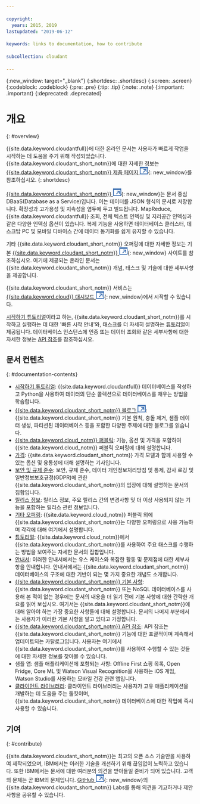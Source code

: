 ```yaml
---

copyright:
  years: 2015, 2019
lastupdated: "2019-06-12"

keywords: links to documentation, how to contribute

subcollection: cloudant

---
```


{:new_window: target="_blank"}
{:shortdesc: .shortdesc}
{:screen: .screen}
{:codeblock: .codeblock}
{:pre: .pre}
{:tip: .tip}
{:note: .note}
{:important: .important}
{:deprecated: .deprecated}

<!-- Acrolinx: 2018-06-01 -->

# 개요
{: #overview}

{{site.data.keyword.cloudantfull}}에 대한 온라인 문서는 사용자가 빠르게 작업을 시작하는 데 도움을 주기 위해 작성되었습니다. {{site.data.keyword.cloudant_short_notm}}에 대한 자세한 정보는 [{{site.data.keyword.cloudant_short_notm}} 제품 페이지 ![외부 링크 아이콘](images/launch-glyph.svg "외부 링크 아이콘")](https://www.ibm.com/cloud/cloudant){: new_window}를 참조하십시오.
{: shortdesc}

[{{site.data.keyword.cloudant_short_notm}} ![외부 링크 아이콘](images/launch-glyph.svg "외부 링크 아이콘")](https://www.youtube.com/watch?v=qdMTLK2vYoI){: new_window}는
문서 중심 DBaaS(Database as a Service)입니다.
이는 데이터를 JSON 형식의 문서로 저장합니다.
확장성과 고가용성 및
지속성을 염두에 두고
빌드됩니다.
MapReduce, {{site.data.keyword.cloudantfull}} 조회, 전체 텍스트
인덱싱 및 지리공간
인덱싱과 같은
다양한 인덱싱 옵션이 있습니다.
복제 기능을 사용하면 데이터베이스 클러스터,
데스크탑 PC 및 모바일 디바이스 간에 데이터 동기화를 쉽게 유지할 수 있습니다.

기타 {{site.data.keyword.cloudant_short_notm}} 오퍼링에 대한 자세한 정보는
기본 [{{site.data.keyword.cloudant_short_notm}} ![외부 링크 아이콘](images/launch-glyph.svg "외부 링크 아이콘")](https://www.ibm.com/cloud/cloudant){: new_window} 사이트를 참조하십시오.
여기에 제공되는 온라인 문서는 {{site.data.keyword.cloudant_short_notm}} 개념, 태스크 및 기술에 대한 세부사항을 제공합니다.

{{site.data.keyword.cloudant_short_notm}} 서비스는 [{{site.data.keyword.cloud}} 대시보드 ![외부 링크 아이콘](images/launch-glyph.svg "외부 링크 아이콘")](https://cloud.ibm.com/catalog/services/cloudant){: new_window}에서 시작할 수 있습니다.

[시작하기 튜토리얼](/docs/services/Cloudant?topic=cloudant-getting-started#getting-started)이라고 하는,
{{site.data.keyword.cloudant_short_notm}}를 시작하고 실행하는 데 대한 '빠른 시작 안내'와,
태스크를 더 자세히 설명하는 [튜토리얼](/docs/services/Cloudant?topic=cloudant-creating-an-ibm-cloudant-instance-on-ibm-cloud#creating-an-ibm-cloudant-instance-on-ibm-cloud)이 제공됩니다.
데이터베이스 인스턴스에 인증 또는 데이터 조회와 같은 세부사항에 대한
자세한 정보는 [API 참조](/docs/services/Cloudant?topic=cloudant-api-reference-overview#api-reference-overview)를 참조하십시오. 

## 문서 컨텐츠
{: #documentation-contents}

*	[시작하기 튜토리얼](/docs/services/Cloudant?topic=cloudant-getting-started#getting-started): {{site.data.keyword.cloudantfull}} 데이터베이스를 작성하고 Python을 사용하여 데이터의 단순 콜렉션으로 데이터베이스를 채우는 방법을 학습합니다.
*	[{{site.data.keyword.cloudant_short_notm}} 블로그 ![외부 링크 아이콘](images/launch-glyph.svg "외부 링크 아이콘")](https://blog.cloudant.com/): {{site.data.keyword.cloudant_short_notm}} 기본 원칙, 충돌 제거, 샘플 데이터 생성, 파티션된 데이터베이스 등을 포함한 다양한 주제에 대한 블로그를 읽습니다. 
*	[{{site.data.keyword.cloud_notm}} 퍼블릭](/docs/services/Cloudant?topic=cloudant-ibm-cloud-public#ibm-cloud-public): 기능, 옵션 및 가격을 포함하여 {{site.data.keyword.cloud_notm}} 퍼블릭 오퍼링에 대해 설명합니다. 
*	[가격](/docs/services/Cloudant?topic=cloudant-pricing#pricing): {{site.data.keyword.cloudant_short_notm}} 가격 모델과 함께 사용할 수 있는 옵션 및 융통성에 대해 설명하는 기사입니다. 
*	[보안 및 규제 준수](/docs/services/Cloudant?topic=cloudant-security#security): 보안, 규제 준수, 데이터 개인정보처리방침 및 통제, 감사 로깅 및 일반정보보호규정(GDPR)에 관한 {{site.data.keyword.cloudant_short_notm}}의 입장에 대해 설명하는 문서의 집합입니다.
*	[릴리스 정보](/docs/services/Cloudant?topic=cloudant-release-notes#release-notes): 릴리스 정보, 주요 릴리스 간의 변경사항 및 더 이상 사용되지 않는 기능을 포함하는 릴리스 관련 정보입니다. 
*	[기타 오퍼링](/docs/services/Cloudant?topic=cloudant-ibm-cloud-dedicated#ibm-cloud-dedicated): {{site.data.keyword.cloud_notm}} 퍼블릭 외에 {{site.data.keyword.cloudant_short_notm}}는
다양한 오퍼링으로 사용 가능하며 각각에 대해 여기에서 설명합니다.
* [튜토리얼](/docs/services/Cloudant?topic=cloudant-creating-an-ibm-cloudant-instance-on-ibm-cloud#creating-an-ibm-cloudant-instance-on-ibm-cloud): {{site.data.keyword.cloud_notm}}에서
{{site.data.keyword.cloudant_short_notm}}를 사용하여 주요 태스크를 수행하는 방법을 보여주는 자세한 문서의 집합입니다.
*	[안내서](/docs/services/Cloudant?topic=cloudant-authorized-curl-acurl-#authorized-curl-acurl-): 이러한 안내서에서는
유스 케이스와 복잡한 활동 및 문제점에 대한 세부사항을 안내합니다.
	안내서에서는 {{site.data.keyword.cloudant_short_notm}} 데이터베이스의 구조에 대한 기반이 되는 몇 가지 중요한 개념도 소개합니다.
*	[{{site.data.keyword.cloudant_short_notm}} 기본 사항](/docs/services/Cloudant?topic=cloudant-ibm-cloudant-basics#ibm-cloudant-basics): {{site.data.keyword.cloudant_short_notm}} 또는 NoSQL 데이터베이스를 사용해 본 적이 없는 경우에는
	문서의 내용을 더 읽기 전에 기본 사항에 대한 간략한 개요를 읽어 보십시오.
	여기서는 {{site.data.keyword.cloudant_short_notm}}에 대해 알아야 하는 가장 중요한 사항들에 대해 설명합니다.
	문서의 나머지 부분에서는 사용자가 이러한 기본 사항을 알고 있다고 가정합니다.
*	[{{site.data.keyword.cloudant_short_notm}} API 참조](/docs/services/Cloudant?topic=cloudant-api-reference-overview#api-reference-overview): API 참조는
	{{site.data.keyword.cloudant_short_notm}} 기능에 대한 포괄적이며 계속해서 업데이트되는 카탈로그입니다.
	사용자는 여기에서 {{site.data.keyword.cloudant_short_notm}}를 사용하여 수행할 수 있는 것들에 대한 자세한 정보를 찾아볼 수 있습니다.
*	샘플 앱: 샘플 애플리케이션에 포함되는 사항: Offline First 쇼핑 목록, Open Fridge, Core ML 및 Watson Visual Recognition을 사용하는 iOS 게임, Watson Studio를 사용하는 모바일 건강 관련 앱입니다. 
*	[클라이언트 라이브러리](/docs/services/Cloudant?topic=cloudant-client-libraries#client-libraries): 클라이언트 라이브러리는
	사용자가 고유 애플리케이션을 개발하는 데 도움을 주는 툴킷이며,
	{{site.data.keyword.cloudant_short_notm}} 데이터베이스에 대한 작업에 즉시 사용할 수 있습니다.


## 기여
{: #contribute}

{{site.data.keyword.cloudant_short_notm}}는 최고의 오픈 소스 기술만을 사용하여 제작되었으며,
IBM에서는 이러한 기술을 개선하기 위해 끊임없이 노력하고 있습니다.
또한 IBM에서는 문서에 대한 여러분의 의견을 받아들일 준비가 되어 있습니다.
고객의 문제는 곧 IBM의 문제입니다.
[GitHub ![외부 링크 아이콘](images/launch-glyph.svg "외부 링크 아이콘")](https://github.com/cloudant-labs/slate){: new_window}의
{{site.data.keyword.cloudant_short_notm}} Labs를 통해 의견을 기고하거나 제안사항을 공유할 수 있습니다.
